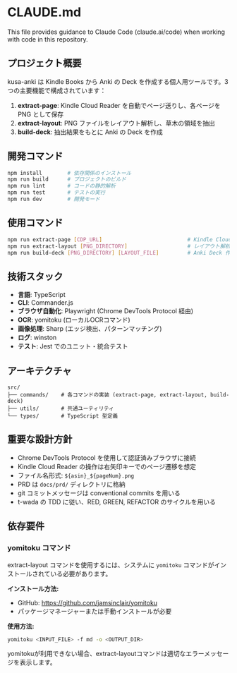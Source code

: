 # CLAUDE.md

This file provides guidance to Claude Code (claude.ai/code) when working with code in this repository.

## プロジェクト概要

kusa-anki は Kindle Books から Anki の Deck を作成する個人用ツールです。3 つの主要機能で構成されています：

1. **extract-page**: Kindle Cloud Reader を自動でページ送りし、各ページを PNG として保存
2. **extract-layout**: PNG ファイルをレイアウト解析し、草木の領域を抽出
3. **build-deck**: 抽出結果をもとに Anki の Deck を作成

## 開発コマンド

```bash
npm install        # 依存関係のインストール
npm run build      # プロジェクトのビルド
npm run lint       # コードの静的解析
npm run test       # テストの実行
npm run dev        # 開発モード
```

## 使用コマンド

```bash
npm run extract-page [CDP_URL]                           # Kindle Cloud Reader からページ抽出
npm run extract-layout [PNG_DIRECTORY]                   # レイアウト解析
npm run build-deck [PNG_DIRECTORY] [LAYOUT_FILE]         # Anki Deck 作成
```

## 技術スタック

- **言語**: TypeScript
- **CLI**: Commander.js
- **ブラウザ自動化**: Playwright (Chrome DevTools Protocol 経由)
- **OCR**: yomitoku (ローカルOCRコマンド)
- **画像処理**: Sharp (エッジ検出、パターンマッチング)
- **ログ**: winston
- **テスト**: Jest でのユニット・統合テスト

## アーキテクチャ

```
src/
├── commands/    # 各コマンドの実装 (extract-page, extract-layout, build-deck)
├── utils/       # 共通ユーティリティ
└── types/       # TypeScript 型定義
```

## 重要な設計方針

- Chrome DevTools Protocol を使用して認証済みブラウザに接続
- Kindle Cloud Reader の操作は右矢印キーでのページ遷移を想定
- ファイル名形式: `${asin}_${pageNum}.png`
- PRD は `docs/prd/` ディレクトリに格納
- git コミットメッセージは conventional commits を用いる
- t-wada の TDD に従い、RED, GREEN, REFACTOR のサイクルを用いる

## 依存要件

### yomitoku コマンド

extract-layout コマンドを使用するには、システムに `yomitoku` コマンドがインストールされている必要があります。

**インストール方法:**
- GitHub: https://github.com/jamsinclair/yomitoku
- パッケージマネージャーまたは手動インストールが必要

**使用方法:**
```bash
yomitoku <INPUT_FILE> -f md -o <OUTPUT_DIR>
```

yomitokuが利用できない場合、extract-layoutコマンドは適切なエラーメッセージを表示します。
